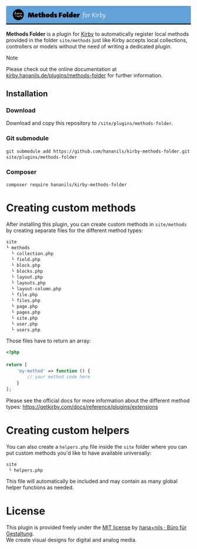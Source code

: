 ![Kirby Methods Folder](.github/title.png)

**Methods Folder** is a plugin for [Kirby](https://getkirby.com) to automatically register local methods provided in the folder `site/methods` just like Kirby accepts local collections, controllers or models without the need of writing a dedicated plugin.

> [!NOTE]
> Please check out the online documentation at [kirby.hananils.de/plugins/methods-folder](https://kirby.hananils.de/plugins/methods-folder) for further information.

## Installation

### Download

Download and copy this repository to `/site/plugins/methods-folder`.

### Git submodule

```
git submodule add https://github.com/hananils/kirby-methods-folder.git site/plugins/methods-folder
```

### Composer

```
composer require hananils/kirby-methods-folder
```

# Creating custom methods

After installing this plugin, you can create custom methods in `site/methods` by creating separate files for the different method types:

```
site
└ methods
  └ collection.php
  └ field.php
  └ block.php
  └ blocks.php
  └ layout.php
  └ layouts.php
  └ layout-column.php
  └ file.php
  └ files.php
  └ page.php
  └ pages.php
  └ site.php
  └ user.php
  └ users.php
```

Those files have to return an array:

```php
<?php

return [
    'my-method' => function () {
        // your method code here
    }
];
```

Please see the official docs for more information about the different method types: <https://getkirby.com/docs/reference/plugins/extensions>

# Creating custom helpers

You can also create a `helpers.php` file inside the `site` folder where you can put custom methods you'd like to have available universally:

```
site
 └ helpers.php
```

This file will automatically be included and may contain as many global helper functions as needed.

# License

This plugin is provided freely under the [MIT license](LICENSE.md) by [hana+nils · Büro für Gestaltung](https://hananils.de).  
We create visual designs for digital and analog media.
